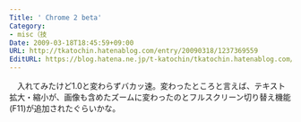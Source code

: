 ```yaml
---
Title: ' Chrome 2 beta'
Category:
- misc（技
Date: 2009-03-18T18:45:59+09:00
URL: http://tkatochin.hatenablog.com/entry/20090318/1237369559
EditURL: https://blog.hatena.ne.jp/t-katochin/tkatochin.hatenablog.com/atom/entry/6653586347154754258
---
```


　入れてみたけど1.0と変わらずバカッ速。変わったところと言えば、テキスト拡大・縮小が、画像も含めたズームに変わったのとフルスクリーン切り替え機能(F11)が追加されたぐらいかな。
